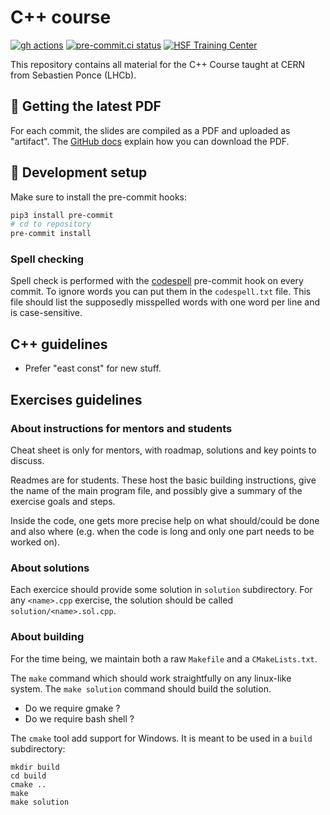 # C++ course

[![gh actions](https://github.com/hsf-training/cpluspluscourse/actions/workflows/workflow.yml/badge.svg)](https://github.com/hsf-training/cpluspluscourse/actions)
[![pre-commit.ci status](https://results.pre-commit.ci/badge/github/hsf-training/cpluspluscourse/master.svg)](https://results.pre-commit.ci/latest/github/hsf-training/cpluspluscourse/master)
[![HSF Training Center](https://img.shields.io/badge/HSF%20Training%20Center-browse-ff69b4)](https://hepsoftwarefoundation.org/training/curriculum.html)

This repository contains all material for the C++ Course taught at CERN from
Sebastien Ponce (LHCb).

## 📎 Getting the latest PDF

For each commit, the slides are compiled as a PDF and uploaded as "artifact".
The [GitHub docs](https://docs.github.com/en/actions/managing-workflow-runs/downloading-workflow-artifacts)
explain how you can download the PDF.

## 🧰 Development setup

Make sure to install the pre-commit hooks:

```bash
pip3 install pre-commit
# cd to repository
pre-commit install
```

### Spell checking

Spell check is performed with the [codespell](https://github.com/codespell-project/codespell)
pre-commit hook on every commit. To ignore words you can put them in the
`codespell.txt` file. This file should list the supposedly misspelled words with
one word per line and is case-sensitive.

## C++ guidelines

- Prefer "east const" for new stuff.

## Exercises guidelines

### About instructions for mentors and students

Cheat sheet is only for mentors, with roadmap, solutions and key points to discuss.

Readmes are for students. These host the basic building instructions, give the name of the main program file, and possibly give a summary of the exercise goals and steps.

Inside the code, one gets more precise help on what should/could be done and also where (e.g. when the code is long and only one part needs to be worked on).

### About solutions

Each exercice should provide some solution in `solution` subdirectory. For any `<name>.cpp` exercise, the solution should be called `solution/<name>.sol.cpp`.

### About building

For the time being, we maintain both a raw `Makefile` and a `CMakeLists.txt`.

The `make` command which should work straightfully on any linux-like system. The `make solution` command should build the solution.
- Do we require gmake ?
- Do we require bash shell ?

The `cmake` tool add support for Windows. It is meant to be used in a `build` subdirectory:
```
mkdir build
cd build
cmake ..
make
make solution
```
